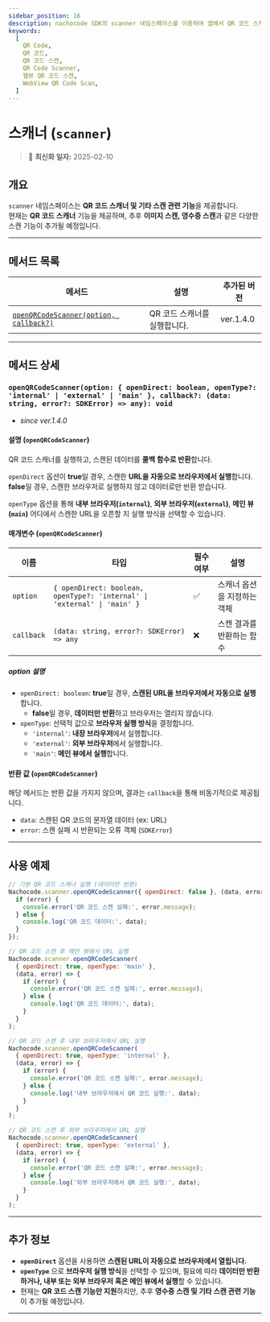 ```yaml
---
sidebar_position: 16
description: nachocode SDK의 scanner 네임스페이스를 이용하여 앱에서 QR 코드 스캐너를 구현하고, 스캔한 데이터를 손쉽게 처리하거나 URL을 즉시 실행할 수 있습니다.
keywords:
  [
    QR Code,
    QR 코드,
    QR 코드 스캔,
    QR Code Scanner,
    웹뷰 QR 코드 스캔,
    WebView QR Code Scan,
  ]
---
```


# 스캐너 (`scanner`)

> 🔔 **최신화 일자:** 2025-02-10

## **개요**

`scanner` 네임스페이스는 **QR 코드 스캐너 및 기타 스캔 관련 기능**을 제공합니다.  
현재는 **QR 코드 스캐너** 기능을 제공하며, 추후 **이미지 스캔, 영수증 스캔**과 같은 다양한 스캔 기능이 추가될 예정입니다.

---

## **메서드 목록**

| 메서드                                                                                                                                                                  | 설명                         | 추가된 버전 |
| ----------------------------------------------------------------------------------------------------------------------------------------------------------------------- | ---------------------------- | ----------- |
| [`openQRCodeScanner(option, callback?)`](#openqrcodescanneroption--opendirect-boolean-opentype-internal--external--main--callback-data-string-error-sdkerror--any-void) | QR 코드 스캐너를 실행합니다. | ver.1.4.0   |

---

## **메서드 상세**

### **`openQRCodeScanner(option: { openDirect: boolean, openType?: 'internal' | 'external' | 'main' }, callback?: (data: string, error?: SDKError) => any): void`**

- _since ver.1.4.0_

#### 설명 (`openQRCodeScanner`)

QR 코드 스캐너를 실행하고, 스캔된 데이터를 **콜백 함수로 반환**합니다.

`openDirect` 옵션이 **true**일 경우, 스캔한 **URL을 자동으로 브라우저에서 실행**합니다.  
**false**일 경우, 스캔한 브라우저로 실행하지 않고 데이터로만 반환 받습니다.

`openType` 옵션을 통해 **내부 브라우저(`internal`)**, **외부 브라우저(`external`)**, **메인 뷰(`main`)** 어디에서 스캔한 URL을 오픈할 지 실행 방식을 선택할 수 있습니다.

#### 매개변수 (`openQRCodeScanner`)

| 이름       | 타입                                                                     | 필수 여부 | 설명                        |
| ---------- | ------------------------------------------------------------------------ | --------- | --------------------------- |
| `option`   | `{ openDirect: boolean, openType?: 'internal' \| 'external' \| 'main' }` | ✅        | 스캐너 옵션을 지정하는 객체 |
| `callback` | `(data: string, error?: SDKError) => any`                                | ❌        | 스캔 결과를 반환하는 함수   |

##### **option 설명**

- `openDirect: boolean`: **true**일 경우, **스캔된 URL을 브라우저에서 자동으로 실행**합니다.
  - **false**일 경우, **데이터만 반환**하고 브라우저는 열리지 않습니다.
- `openType`: 선택적 값으로 **브라우저 실행 방식**을 결정합니다.
  - `'internal'`: **내장 브라우저**에서 실행합니다.
  - `'external'`: **외부 브라우저**에서 실행합니다.
  - `'main'`: **메인 뷰에서 실행**합니다.

#### 반환 값 (`openQRCodeScanner`)

해당 메서드는 반환 값을 가지지 않으며, 결과는 `callback`을 통해 비동기적으로 제공됩니다.

- `data`: 스캔된 QR 코드의 문자열 데이터 (ex: URL)
- `error`: 스캔 실패 시 반환되는 오류 객체 (`SDKError`)

---

## **사용 예제**

```javascript
// 기본 QR 코드 스캐너 실행 (데이터만 반환)
Nachocode.scanner.openQRCodeScanner({ openDirect: false }, (data, error) => {
  if (error) {
    console.error('QR 코드 스캔 실패:', error.message);
  } else {
    console.log('QR 코드 데이터:', data);
  }
});
```

```javascript
// QR 코드 스캔 후 메인 뷰에서 URL 실행
Nachocode.scanner.openQRCodeScanner(
  { openDirect: true, openType: 'main' },
  (data, error) => {
    if (error) {
      console.error('QR 코드 스캔 실패:', error.message);
    } else {
      console.log('QR 코드 데이터:', data);
    }
  }
);
```

```javascript
// QR 코드 스캔 후 내부 브라우저에서 URL 실행
Nachocode.scanner.openQRCodeScanner(
  { openDirect: true, openType: 'internal' },
  (data, error) => {
    if (error) {
      console.error('QR 코드 스캔 실패:', error.message);
    } else {
      console.log('내부 브라우저에서 QR 코드 실행:', data);
    }
  }
);
```

```javascript
// QR 코드 스캔 후 외부 브라우저에서 URL 실행
Nachocode.scanner.openQRCodeScanner(
  { openDirect: true, openType: 'external' },
  (data, error) => {
    if (error) {
      console.error('QR 코드 스캔 실패:', error.message);
    } else {
      console.log('외부 브라우저에서 QR 코드 실행:', data);
    }
  }
);
```

---

## **추가 정보**

- **`openDirect`** 옵션을 사용하면 **스캔된 URL이 자동으로 브라우저에서 열립니다.**
- **`openType`** 으로 **브라우저 실행 방식**을 선택할 수 있으며, 필요에 따라 **데이터만 반환하거나, 내부 또는 외부 브라우저 혹은 메인 뷰에서 실행**할 수 있습니다.
- 현재는 **QR 코드 스캔 기능만 지원**하지만, 추후 **영수증 스캔 및 기타 스캔 관련 기능**이 추가될 예정입니다.

---
